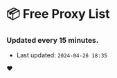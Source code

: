# :package: Free Proxy List
### Updated every 15 minutes.

- Last updated: `2024-04-26 18:35`

:heart:
